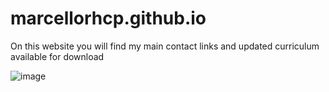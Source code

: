 # marcellorhcp.github.io

On this website you will find my main contact links and updated curriculum available for download

![image](https://github.com/user-attachments/assets/578407f6-1c35-4472-bfe2-1af857d519b0)
